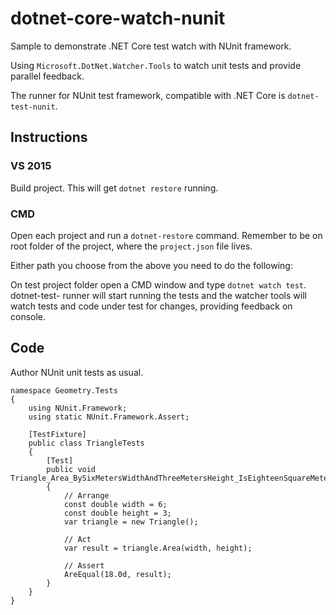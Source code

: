 # dotnet-core-watch-nunit
Sample to demonstrate .NET Core test watch with NUnit framework.

Using `Microsoft.DotNet.Watcher.Tools` to watch unit tests and provide parallel feedback.

The runner for NUnit test framework, compatible with .NET Core is `dotnet-test-nunit`.

## Instructions

### VS 2015
Build project. This will get `dotnet restore` running.

### CMD
Open each project and run a `dotnet-restore` command. Remember to be on root folder of the project, where the `project.json` file lives.

Either path you choose from the above you need to do the following:

On test project folder open a CMD window and type `dotnet watch test`. dotnet-test- runner will start running the tests and the watcher tools will watch tests and code under test for changes, providing feedback on console.

## Code

Author NUnit unit tests as usual.

```
namespace Geometry.Tests
{
    using NUnit.Framework;
    using static NUnit.Framework.Assert;

    [TestFixture]
    public class TriangleTests
    {
        [Test]
        public void Triangle_Area_BySixMetersWidthAndThreeMetersHeight_IsEighteenSquareMeters_Test()
        {
            // Arrange
            const double width = 6;
            const double height = 3;
            var triangle = new Triangle();

            // Act
            var result = triangle.Area(width, height);

            // Assert
            AreEqual(18.0d, result);
        }
    }
}

```
